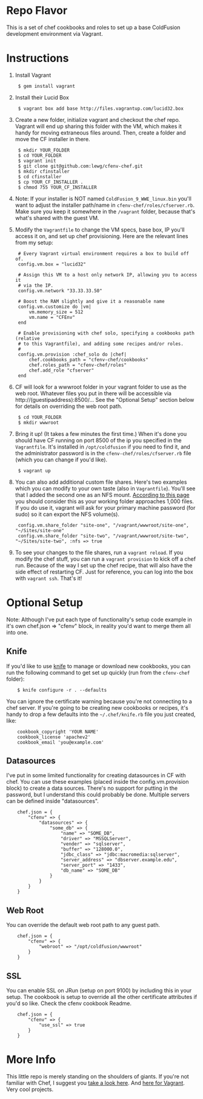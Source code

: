 Repo Flavor
===========

This is a set of chef cookbooks and roles to set up a base ColdFusion development environment via Vagrant. 

Instructions
============
1. Install Vagrant

		$ gem install vagrant

1. Install their Lucid Box

		$ vagrant box add base http://files.vagrantup.com/lucid32.box

1. Create a new folder, initialize vagrant and checkout the chef repo. Vagrant will end up sharing this folder with the VM, which makes it handy for moving extraneous files around. Then, create a folder and move the CF installer in there.

		$ mkdir YOUR_FOLDER
		$ cd YOUR_FOLDER
		$ vagrant init
		$ git clone git@github.com:lewg/cfenv-chef.git
		$ mkdir cfinstaller
		$ cd cfinstaller
		$ cp YOUR_CF_INSTALLER .
		$ chmod 755 YOUR_CF_INSTALLER
		
1. Note: If your installer is NOT named `ColdFusion_9_WWE_linux.bin` you'll want to adjust the installer path/name in `cfenv-chef/roles/cfserver.rb`. Make sure you keep it somewhere in the `/vagrant` folder, because that's what's shared with the guest VM.

1. Modify the `Vagrantfile` to change the VM specs, base box, IP you'll access it on, and set up chef provisioning. Here are the relevant lines from my setup:

		# Every Vagrant virtual environment requires a box to build off of.
		config.vm.box = "lucid32"

		# Assign this VM to a host only network IP, allowing you to access it
		# via the IP.
		config.vm.network "33.33.33.50"

		# Boost the RAM slightly and give it a reasonable name
		config.vm.customize do |vm|
			vm.memory_size = 512
			vm.name = "CFEnv"
		end
	
		# Enable provisioning with chef solo, specifying a cookbooks path (relative
		# to this Vagrantfile), and adding some recipes and/or roles.
		#
		config.vm.provision :chef_solo do |chef|
			chef.cookbooks_path = "cfenv-chef/cookbooks"
			chef.roles_path = "cfenv-chef/roles"
			chef.add_role "cfserver"
		end

1. CF will look for a wwwroot folder in your vagrant folder to use as the web root. Whatever files you put in there will be accessible via http://(guestipaddress):8500/... See the "Optional Setup" section below for details on overriding the web root path.

		$ cd YOUR_FOLDER
		$ mkdir wwwroot

1. Bring it up! (It takes a few minutes the first time.) When it's done you should have CF running on port 8500 of the ip you specified in the `Vagrantfile`. It's installed in `/opt/coldfusion` if you need to find it, and the administrator password is in the `cfenv-chef/roles/cfserver.rb` file (which you can change if you'd like). 

		$ vagrant up

1. You can also add additional custom file shares. Here's two examples which you can modify to your own taste (also in `Vagrantfile`). You'll see that I added the second one as an NFS mount. [According to this page](http://vagrantup.com/docs/nfs.html) you should consider this as your working folder approaches 1,000 files. If you do use it, vagrant will ask for your primary machine password (for sudo) so it can export the NFS volume(s). 

		config.vm.share_folder "site-one", "/vagrant/wwwroot/site-one", "~/Sites/site-one"
		config.vm.share_folder "site-two", "/vagrant/wwwroot/site-two", "~/Sites/site-two", :nfs => true
		
1. To see your changes to the file shares, run a `vagrant reload`. If you modify the chef stuff, you can run a `vagrant provision` to kick off a chef run. Because of the way I set up the chef recipe, that will also have the side effect of restarting CF. Just for reference, you can log into the box with `vagrant ssh`. That's it!

Optional Setup
==============

Note: Although I've put each type of functionality's setup code example in it's own chef.json => "cfenv" block, in reality you'd want to merge them all into one.

Knife
-----

If you'd like to use [knife](http://wiki.opscode.com/display/chef/Knife) to manage or download new cookbooks, you can run the following command to get set up quickly (run from the `cfenv-chef` folder):

		$ knife configure -r . --defaults
		
You can ignore the certificate warning because you're not connecting to a chef server. If you're going to be creating new cookbooks or recipes, it's handy to drop a few defaults into the `~/.chef/knife.rb` file you just created, like:

		cookbook_copyright 'YOUR NAME'
		cookbook_license 'apachev2'
		cookbook_email 'you@example.com'


Datasources
-----------

I've put in some limited functionality for creating datasources in CF with chef. You can use these examples (placed inside the config.vm.provision block) to create a data sources. There's no support for putting in the password, but I understand this could probably be done. Multiple servers can be defined inside "datasources". 


		chef.json = {
			"cfenv" => {
				"datasources" => {
					"some_db" => {
						"name" => "SOME_DB",
						"driver" => "MSSQLServer",
						"vender" => "sqlserver",
						"buffer" => "128000.0",
						"jdbc_class" => "jdbc:macromedia:sqlserver",
						"server_address" => "dbserver.example.edu",
						"server_port" => "1433",
						"db_name" => "SOME_DB"
					}
				}
			}
		}


Web Root
--------

You can override the default web root path to any guest path.

		chef.json = {
			"cfenv" => {
				"webroot" => "/opt/coldfusion/wwwroot"
			}
		}

SSL
---

You can enable SSL on JRun (setup on port 9100) by including this in your setup. The cookbook is setup to override all the other certificate attributes if you'd so like. Check the cfenv cookbook Readme.

		chef.json = {
			"cfenv" => {
				"use_ssl" => true
			}
		}

More Info
=========

This little repo is merely standing on the shoulders of giants. If you're not familiar with Chef, I suggest you [take a look here](http://community.opscode.com/). And [here for Vagrant](http://vagrantup.com/). Very cool projects.
